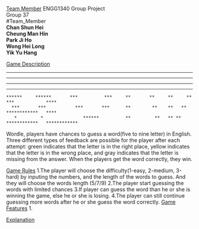 [Team Member](#Team_Member)
ENGG1340 Group Project <br />
Group 37 <br />
#Team_Member <br />
**Chan Shun Hei** <br />
**Cheung Man Hin** <br />
**Park Ji Ho** <br />
**Wong Hei Long** <br />
**Yik Yu Hang** <br />

[Game Description](#Game_Description)
<br />

***                   ***        ******          ***********     ***********  ***            ************       
 ***       ***       ***      ***      ***       **       **     **       **  ***            ****               
  ***    *** ***    ***     ***          ***     **       **     **       **  ***            ****               
   ***  ***   ***  ***      ***          ***     **********      **      **   ***            ************       
    ******     ******       ***          ***     **       **     **     **    ***            ****               
      ***       ***           ***       ***      **        **    **   **      ************   ****              
       *         *               ******          **         **   ** **        ************   ************
       
Wordle, players have chances to guess a word(five to nine letter) in English. Three different types of feedback are possible for the player after each attempt: green indicates that the letter is in the right place, yellow indicates that the letter is in the wrong place, and gray indicates that the letter is missing from the answer. When the players get the word correctly, they win.

[Game Rules](#Game_Rules)
1.The player will choose the difficulty(1-easy, 2-medium, 3-hard) by inputing the numbers, and the length of the words to guess. And they will choose the words length (5/7/9)
2.The player start guessing the words with limited chances
3.If player can guess the word than he or she is winning the game, else he or she is losing.
4.The player can still continue guessing more words after he or she guess the word correctly.
[Game Features](#Game_Feature)
1.


[Explanation](#Explanation)

